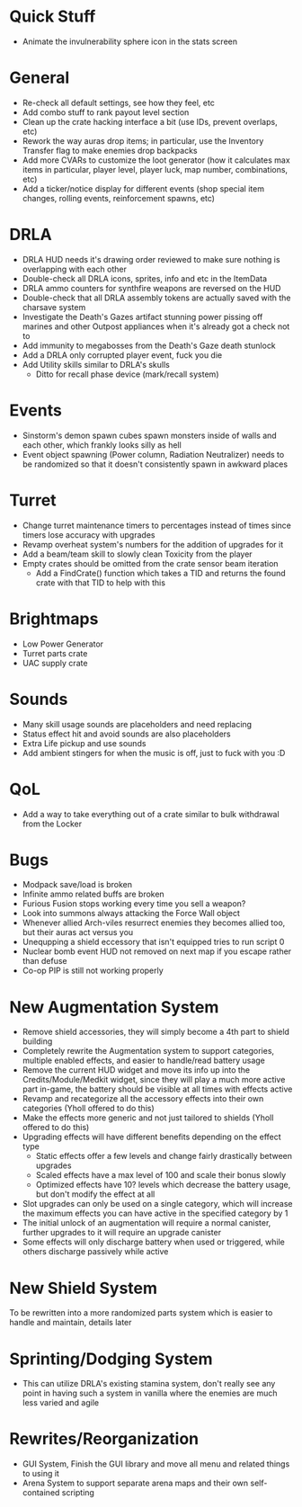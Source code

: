 ﻿Quick Stuff
===
- Animate the invulnerability sphere icon in the stats screen

General
===
- Re-check all default settings, see how they feel, etc
- Add combo stuff to rank payout level section
- Clean up the crate hacking interface a bit (use IDs, prevent overlaps, etc)
- Rework the way auras drop items; in particular, use the Inventory Transfer flag to make enemies drop backpacks
- Add more CVARs to customize the loot generator (how it calculates max items in particular, player level, player luck, map number, combinations, etc)
- Add a ticker/notice display for different events (shop special item changes, rolling events, reinforcement spawns, etc)

DRLA
===
- DRLA HUD needs it's drawing order reviewed to make sure nothing is overlapping with each other
- Double-check all DRLA icons, sprites, info and etc in the ItemData
- DRLA ammo counters for synthfire weapons are reversed on the HUD
- Double-check that all DRLA assembly tokens are actually saved with the charsave system
- Investigate the Death's Gazes artifact stunning power pissing off marines and other Outpost appliances when it's already got a check not to
- Add immunity to megabosses from the Death's Gaze death stunlock
- Add a DRLA only corrupted player event, fuck you die
- Add Utility skills similar to DRLA's skulls
  - Ditto for recall phase device (mark/recall system)

Events
===
- Sinstorm's demon spawn cubes spawn monsters inside of walls and each other, which frankly looks silly as hell
- Event object spawning (Power column, Radiation Neutralizer) needs to be randomized so that it doesn't consistently spawn in awkward places

Turret
===
- Change turret maintenance timers to percentages instead of times since timers lose accuracy with upgrades
- Revamp overheat system's numbers for the addition of upgrades for it
- Add a beam/team skill to slowly clean Toxicity from the player
- Empty crates should be omitted from the crate sensor beam iteration
  - Add a FindCrate() function which takes a TID and returns the found crate with that TID to help with this

Brightmaps
===
- Low Power Generator
- Turret parts crate
- UAC supply crate

Sounds
===
- Many skill usage sounds are placeholders and need replacing
- Status effect hit and avoid sounds are also placeholders
- Extra Life pickup and use sounds
- Add ambient stingers for when the music is off, just to fuck with you :D

QoL
===
- Add a way to take everything out of a crate similar to bulk withdrawal from the Locker

Bugs
===
- Modpack save/load is broken
- Infinite ammo related buffs are broken
- Furious Fusion stops working every time you sell a weapon?
- Look into summons always attacking the Force Wall object
- Whenever allied Arch-viles resurrect enemies they becomes allied too, but their auras act versus you
- Unequpping a shield eccessory that isn't equipped tries to run script 0
- Nuclear bomb event HUD not removed on next map if you escape rather than defuse
- Co-op PIP is still not working properly

New Augmentation System
===
- Remove shield accessories, they will simply become a 4th part to shield building
- Completely rewrite the Augmentation system to support categories, multiple enabled effects, and easier to handle/read battery usage
- Remove the current HUD widget and move its info up into the Credits/Module/Medkit widget, since they will play a much more active part in-game, the battery should be visible at all times with effects active
- Revamp and recategorize all the accessory effects into their own categories (Yholl offered to do this)
- Make the effects more generic and not just tailored to shields (Yholl offered to do this)
- Upgrading effects will have different benefits depending on the effect type
  - Static effects offer a few levels and change fairly drastically between upgrades
  - Scaled effects have a max level of 100 and scale their bonus slowly
  - Optimized effects have 10? levels which decrease the battery usage, but don't modify the effect at all
- Slot upgrades can only be used on a single category, which will increase the maximum effects you can have active in the specified category by 1
- The initial unlock of an augmentation will require a normal canister, further upgrades to it will require an upgrade canister
- Some effects will only discharge battery when used or triggered, while others discharge passively while active

New Shield System
===
To be rewritten into a more randomized parts system which is easier to handle and maintain, details later

Sprinting/Dodging System
===
- This can utilize DRLA's existing stamina system, don't really see any point in having such a system in vanilla where the enemies are much less varied and agile

Rewrites/Reorganization
===
- GUI System, Finish the GUI library and move all menu and related things to using it
- Arena System to support separate arena maps and their own self-contained scripting
